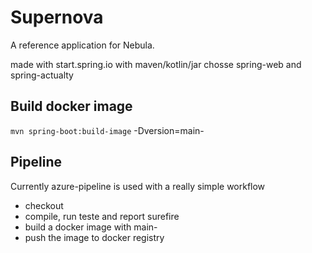 # Supernova

A reference application for Nebula. 

made with start.spring.io with maven/kotlin/jar chosse spring-web and spring-actualty


## Build docker image
`mvn spring-boot:build-image` -Dversion=main-<buildNumber>

## Pipeline

Currently azure-pipeline is used with a really simple workflow
 - checkout 
 - compile, run teste and report surefire
 - build a docker image with main-<BuildId>
 - push the image to docker registry

